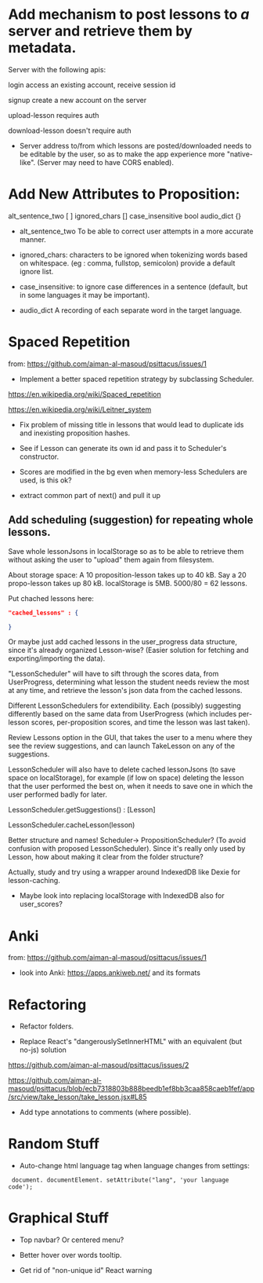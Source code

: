 # Add mechanism to post lessons to *a* server and retrieve them by metadata.

Server with the following apis:

login
access an existing account, receive session id

signup
create a new account on the server

upload-lesson
requires auth

download-lesson
doesn't require auth


* Server address to/from which lessons are posted/downloaded needs to be editable by the user, so as to make the app experience more "native-like". (Server may need to have CORS enabled).

# Add New Attributes to Proposition:

alt_sentence_two [ ]
ignored_chars []
case_insensitive bool
audio_dict {}

* alt_sentence_two
To be able to correct user attempts in a more accurate manner.

* ignored_chars:
characters to be ignored when tokenizing words based on whitespace. (eg : comma, fullstop, semicolon)
provide a default ignore list.

* case_insensitive: to ignore case differences in a sentence (default, but in some languages it may be important).

* audio_dict
A recording of each separate word in the target language.


# Spaced Repetition

from: https://github.com/aiman-al-masoud/psittacus/issues/1

* Implement a better spaced repetition strategy by subclassing Scheduler.

https://en.wikipedia.org/wiki/Spaced_repetition

https://en.wikipedia.org/wiki/Leitner_system


* Fix problem of missing title in lessons that would lead to duplicate ids and inexisting proposition hashes.

* See if Lesson can generate its own id and pass it to Scheduler's constructor.

* Scores are modified in the bg even when memory-less Schedulers are used, is this ok?

* extract common part of next() and pull it up

## Add scheduling (suggestion) for repeating whole lessons.

Save whole lessonJsons in localStorage so as to be able to retrieve them without asking the user to "upload" them again from filesystem.

About storage space:
A 10 proposition-lesson takes up to 40 kB. Say a 20 propo-lesson takes up 80 kB. localStorage is 5MB. 5000/80 = 62 lessons.


Put chached lessons here:

```json
"cached_lessons" : {

}
```

Or maybe just add cached lessons in the user_progress data structure, since it's already organized Lesson-wise? (Easier solution for fetching and exporting/importing the data).

"LessonScheduler" will have to sift through the scores data, from UserProgress, determining what lesson the student needs review the most at any time, and retrieve the lesson's json data from the cached lessons.

Different LessonSchedulers for extendibility. Each (possibly) suggesting differently based on the same data from UserProgress (which includes per-lesson scores, per-proposition scores, and time the lesson was last taken).

Review Lessons option in the GUI, that takes the user to a menu where they see the review suggestions, and can launch TakeLesson on any of the suggestions.

LessonScheduler will also have to delete cached lessonJsons (to save space on localStorage), for example (if low on space) deleting the lesson that the user performed the best on, when it needs to save one in which the user performed badly for later. 

LessonScheduler.getSuggestions() : [Lesson]

LessonScheduler.cacheLesson(lesson)

Better structure and names! Scheduler-> PropositionScheduler? (To avoid confusion with proposed LessonScheduler). Since it's really only used by Lesson, how about making it clear from the folder structure?

Actually, study and try using a wrapper around IndexedDB like Dexie for lesson-caching.


* Maybe look into replacing localStorage with IndexedDB also for user_scores?  

# Anki

from: https://github.com/aiman-al-masoud/psittacus/issues/1

* look into Anki: https://apps.ankiweb.net/ and its formats

# Refactoring

* Refactor folders.

* Replace React's "dangerouslySetInnerHTML" with an equivalent (but no-js) solution

https://github.com/aiman-al-masoud/psittacus/issues/2

https://github.com/aiman-al-masoud/psittacus/blob/ecb7318803b888beedb1ef8bb3caa858caeb1fef/app/src/view/take_lesson/take_lesson.jsx#L85

* Add type annotations to comments (where possible).

# Random Stuff

* Auto-change html language tag when language changes from settings:
```
 document. documentElement. setAttribute("lang", 'your language code');
```

# Graphical Stuff

* Top navbar? Or centered menu?

* Better hover over words tooltip.

* Get rid of "non-unique id" React warning